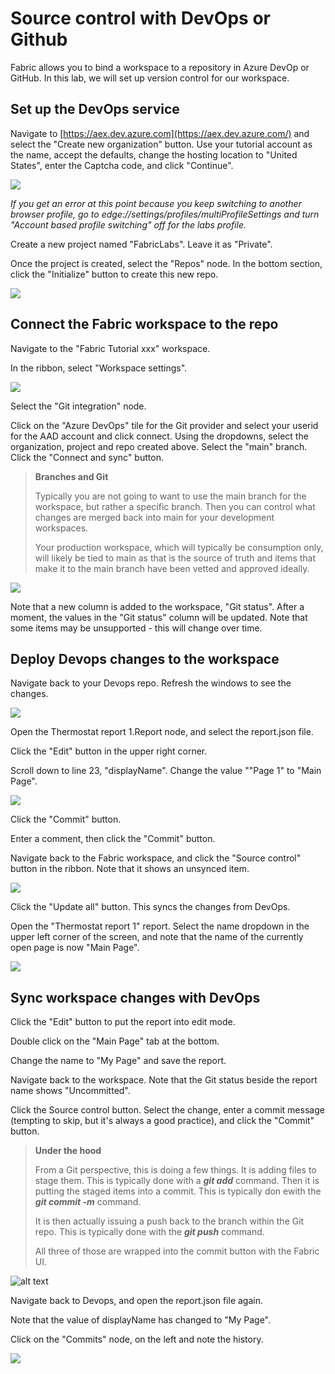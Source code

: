 # Source control with DevOps or Github

Fabric allows you to bind a workspace to a repository in Azure DevOp or GitHub. In this lab, we will set up version control for our workspace.

## Set up the DevOps service

Navigate to [https://aex.dev.azure.com](https://aex.dev.azure.com/) and select the "Create new organization" button. Use your tutorial account as the name, accept the defaults, change the hosting location to "United States", enter the Captcha code, and click "Continue".

![](assets/20240320_134302_image.png)

*If you get an error at this point because you keep switching to another browser profile, go to edge://settings/profiles/multiProfileSettings and turn "Account based profile switching" off for the labs profile.*

Create a new project named "FabricLabs". Leave it as "Private".

Once the project is created, select the "Repos" node. In the bottom section, click the "Initialize" button to create this new repo.

![](assets/20240320_134627_image.png)

## Connect the Fabric workspace to the repo

Navigate to the "Fabric Tutorial xxx" workspace.

In the ribbon, select "Workspace settings".

![](assets/20241127_095559_image.png)

Select the "Git integration" node.

Click on the "Azure DevOps" tile for the Git provider and select your userid for the AAD account and click connect. Using the dropdowns, select the organization, project and repo created above. Select the "main" branch. Click the "Connect and sync" button.

> **Branches and Git**
>
> Typically you are not going to want to use the main branch for the workspace, but rather a specific branch. Then you can control what changes are merged back into main for your development workspaces.
>
> Your production workspace, which will typically be consumption only, will likely be tied to main as that is the source of truth and items that make it to the main branch have been vetted and approved ideally.

![](assets/20240320_135014_image.png)

Note that a new column is added to the workspace, "Git status". After a moment, the values in the "Git status" column will be updated. Note that some items may be unsupported - this will change over time.

## Deploy Devops changes to the workspace

Navigate back to your Devops repo. Refresh the windows to see the changes.

![](assets/20241127_100051_image.png)

Open the Thermostat report 1.Report node, and select the report.json file.

Click the "Edit" button in the upper right corner.

Scroll down to line 23, "displayName". Change the value ""Page 1" to "Main Page".

![](assets/20241127_100208_image.png)

Click the "Commit" button.

Enter a comment, then click the "Commit" button.

Navigate back to the Fabric workspace, and click the "Source control" button in the ribbon. Note that it shows an unsynced item.

![](assets/20241127_100348_image.png)

Click the "Update all" button. This syncs the changes from DevOps.

Open the "Thermostat report 1" report. Select the name dropdown in the upper left corner of the screen, and note that the name of the currently open page is now "Main Page".

![](assets/20240320_135755_image.png)

## Sync workspace changes with DevOps

Click the "Edit" button to put the report into edit mode.

Double click on the "Main Page" tab at the bottom.

Change the name to "My Page" and save the report.

Navigate back to the workspace. Note that the Git status beside the report name shows "Uncommitted".

Click the Source control button. Select the change, enter a commit message (tempting to skip, but it's always a good practice), and click the "Commit" button.

> **Under the hood**
>
> From a Git perspective, this is doing a few things. It is adding files to stage them. This is typically done with a ***git add*** command. Then it is putting the staged items into a commit. This is typically don ewith the ***git commit -m*** command.
>
> It is then actually issuing a push back to the branch within the Git repo. This is typically done with the ***git push*** command.
>
> All three of those are wrapped into the commit button with the Fabric UI.

![alt text](assets/05_DevOps__Git_sync.png)

Navigate back to Devops, and open the report.json file again.

Note that the value of displayName has changed to "My Page".

Click on the "Commits" node, on the left and note the history.

![](assets/20240320_140157_image.png)
